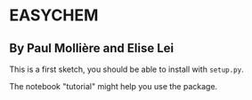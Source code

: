 # EASYCHEM

## By Paul Mollière and Elise Lei

This is a first sketch, you should be able to install with `setup.py`.

The notebook "tutorial" might help you use the package.